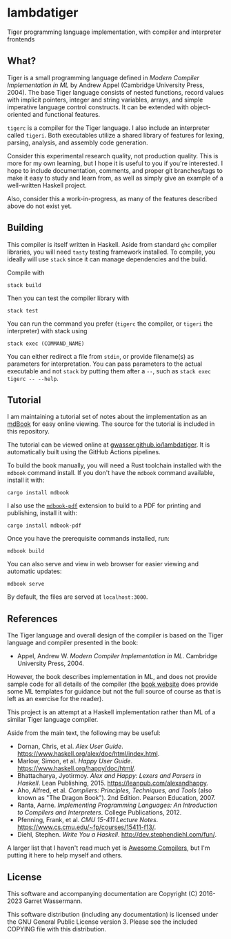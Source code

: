 lambdatiger
===========

Tiger programming language implementation, with compiler and interpreter frontends

What?
-----

Tiger is a small programming language defined in _Modern Compiler Implementation in ML_ by Andrew Appel (Cambridge University Press, 2004). The base Tiger language consists of nested functions, record values with implicit pointers, integer and string variables, arrays, and simple imperative language control constructs. It can be extended with object-oriented and functional features.

`tigerc` is a compiler for the Tiger language. I also include an interpreter called `tigeri`. Both executables utilize a shared library of features for lexing, parsing, analysis, and assembly code generation.

Consider this experimental research quality, not production quality. This is more for my own learning, but I hope it is useful to you if you're interested. I hope to include documentation, comments, and proper git branches/tags to make it easy to study and learn from, as well as simply give an example of a well-written Haskell project.

Also, consider this a work-in-progress, as many of the features described above do not exist yet.

Building
--------

This compiler is itself written in Haskell. Aside from standard `ghc` compiler libraries, you will need `tasty` testing framework installed. To compile, you ideally will use `stack` since it can manage dependencies and the build.

Compile with

    stack build 

Then you can test the compiler library with

    stack test
    
You can run the command you prefer (`tigerc` the compiler, or `tigeri` the interpreter) with stack using

    stack exec (COMMAND_NAME)
    
You can either redirect a file from `stdin`, or provide filename(s) as parameters for interpretation. You can pass parameters to the actual executable and not `stack` by putting them after a `--`, such as `stack exec tigerc -- --help`.

Tutorial
--------

I am maintaining a tutorial set of notes about the implementation as an [mdBook](https://rust-lang.github.io/mdBook/index.html) for easy online viewing. The source for the tutorial is included in this repository.

The tutorial can be viewed online at [gwasser.github.io/lambdatiger](http://gwasser.github.io/lambdatiger). It is automatically built using the GitHub Actions pipelines.

To build the book manually, you will need a Rust toolchain installed with the `mdbook` command install. If you don't have the `mdbook` command available, install it with:
```
cargo install mdbook
```
I also use the [`mdbook-pdf`](https://crates.io/crates/mdbook-pdf) extension to build to a PDF for printing and publishing, install it with:
```
cargo install mdbook-pdf
```

Once you have the prerequisite commands installed, run:

```
mdbook build
```

You can also serve and view in web browser for easier viewing and automatic updates:

```
mdbook serve
```
By default, the files are served at `localhost:3000`.
    
References
----------

The Tiger language and overall design of the compiler is based on the Tiger language and compiler presented in the book:

* Appel, Andrew W. _Modern Compiler Implementation in ML_. Cambridge University Press, 2004.

However, the book describes implementation in ML, and does not provide sample code for all details of the compiler (the [book website](https://www.cs.princeton.edu/~appel/modern/ml/) does provide some ML templates for guidance but not the full source of course as that is left as an exercise for the reader).

This project is an attempt at a Haskell implementation rather than ML of a similar Tiger language compiler.

Aside from the main text, the following may be useful:

* Dornan, Chris, et al. _Alex User Guide_. <https://www.haskell.org/alex/doc/html/index.html>.
* Marlow, Simon, et al. _Happy User Guide_. <https://www.haskell.org/happy/doc/html/>.
* Bhattacharya, Jyotirmoy. _Alex and Happy: Lexers and Parsers in Haskell_. Lean Publishing, 2015. <https://leanpub.com/alexandhappy>.
* Aho, Alfred, et al. _Compilers: Principles, Techniques, and Tools_ (also known as "The Dragon Book"). 2nd Edition. Pearson Education, 2007.
* Ranta, Aarne. _Implementing Programming Languages: An Introduction to Compilers and Interpreters_. College Publications, 2012.
* Pfenning, Frank, et al. _CMU 15-411 Lecture Notes_. <https://www.cs.cmu.edu/~fp/courses/15411-f13/>.
* Diehl, Stephen. _Write You a Haskell_. <http://dev.stephendiehl.com/fun/>.

A larger list that I haven't read much yet is [Awesome Compilers](https://github.com/aalhour/awesome-compilers), but I'm putting it here to help myself and others.

License
-------

This software and accompanying documentation are Copyright (C) 2016-2023 Garret Wassermann.

This software distribution (including any documentation) is licensed under the GNU General Public License version 3. Please see the included COPYING file with this distribution.

